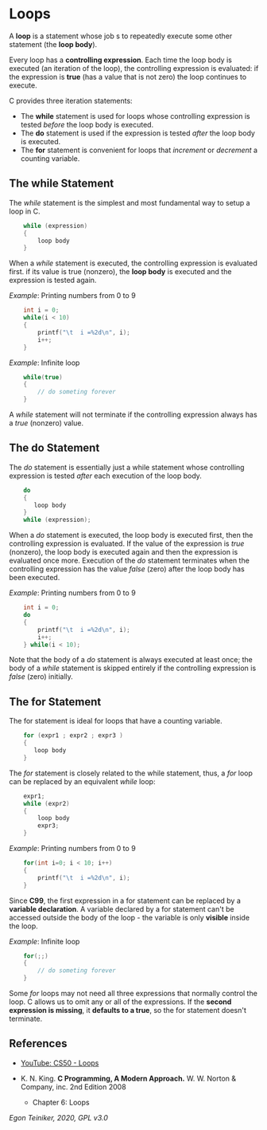 # Loops

A **loop** is a statement whose job s to repeatedly execute some  other statement
(the **loop body**).

Every loop has a **controlling expression**. 
Each time the loop body is executed (an iteration of the loop), the controlling 
expression is evaluated: 
if the expression is **true** (has a value that is not zero) the loop continues to execute.

C provides three iteration statements:
* The **while** statement is used for loops whose controlling expression is tested _before_ the loop body is executed.
* The **do** statement is used if the expression is tested _after_ the loop body is executed.
* The **for** statement is convenient for loops that _increment_ or _decrement_ a counting variable.

## The while Statement
The _while_ statement is the simplest and most fundamental way to setup a loop in C.
```C
    while (expression)
    {
        loop body
    }
```
When a _while_ statement is executed, the controlling expression is evaluated first.
if its value is true (nonzero), the **loop body** is executed and the expression is tested again.

_Example_: Printing numbers from 0 to 9
```C
    int i = 0;
    while(i < 10)
    {
        printf("\t  i =%2d\n", i);
        i++;
    }
```

_Example_: Infinite loop
```C
    while(true)
    {
        // do someting forever
    }
```
A _while_ statement will not terminate if the controlling expression always has a _true_ 
(nonzero) value. 

## The do Statement
The _do_ statement is essentially just a while statement whose controlling expression 
is tested _after_ each execution of the loop body.
```C
    do
    {
       loop body
    }
    while (expression);
```
When a _do_ statement is executed, the loop body is executed first, then the controlling 
expression is evaluated.
If the value of the expression is _true_ (nonzero), the loop body is executed again and 
then the expression is evaluated once more.
Execution of the _do_ statement terminates when the controlling expression has the value 
_false_ (zero) after the loop body has been executed.  

_Example_: Printing numbers from 0 to 9
```C
    int i = 0;
    do
    {
        printf("\t  i =%2d\n", i);
        i++;
    } while(i < 10);
```
Note that the body of a _do_ statement is always executed at least once; 
the body of a _while_ statement is skipped entirely if the controlling 
expression is _false_ (zero) initially. 

## The for Statement
The for statement is ideal for loops that have a counting variable.
```C
    for (expr1 ; expr2 ; expr3 ) 
    {
       loop body
    }
```
The _for_ statement is closely related to the while statement, thus, a _for_
loop can be replaced by an equivalent _while_ loop:
```C
    expr1;
    while (expr2)
    {
        loop body
        expr3;
    }
```
_Example_: Printing numbers from 0 to 9
```C
    for(int i=0; i < 10; i++)
    {
        printf("\t  i =%2d\n", i);
    }
```
Since **C99**, the first expression in a for statement can be replaced by
a **variable declaration**.
A variable declared by a for statement can't be accessed outside the body 
of the loop - the variable is only **visible** inside the loop.

_Example_: Infinite loop
```C
    for(;;)
    {
        // do someting forever
    }
```
Some _for_ loops may not need all three expressions that normally control the loop.
C allows us to omit any or all of the expressions.
If the **second expression is missing**, it **defaults to a true**, so the for statement 
doesn't terminate.

## References
* [YouTube: CS50 - Loops](https://youtu.be/WgX8e_O7eG8)

* K. N. King. **C Programming, A Modern Approach.** W. W. Norton & Company, inc. 2nd Edition 2008
    * Chapter 6: Loops
 
*Egon Teiniker, 2020, GPL v3.0* 
